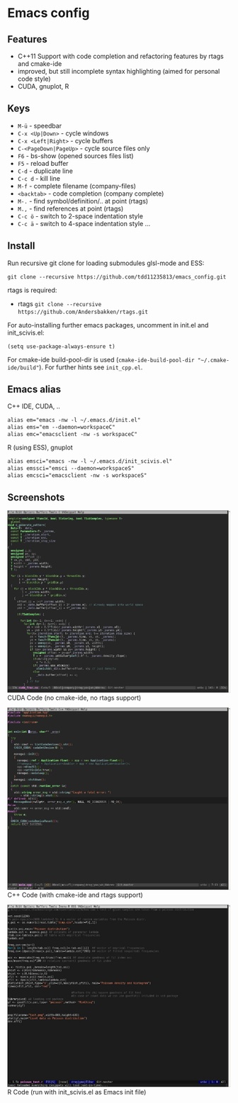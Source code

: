 # Emacs config

## Features
- C++11 Support with code completion and refactoring features by rtags and cmake-ide
- improved, but still incomplete syntax highlighting (aimed for personal code style)
- CUDA, gnuplot, R

## Keys
- `M-ü` - speedbar
- `C-x <Up|Down>` - cycle windows
- `C-x <Left|Right>` - cycle buffers
- `C-<PageDown|PageUp>` - cycle source files only
- `F6` - bs-show (opened sources files list)
- `F5` - reload buffer
- `C-d` - duplicate line
- `C-c d` - kill line
- `M-f` - complete filename (company-files)
- `<backtab>` - code completion (company complete)
- `M-.` - find symbol/definition/.. at point (rtags)
- `M.,` - find references at point (rtags)
- `C-c ö` - switch to 2-space indentation style
- `C-c ä` - switch to 4-space indentation style
...

## Install
Run recursive git clone for loading submodules glsl-mode and ESS:
```
git clone --recursive https://github.com/tdd11235813/emacs_config.git
```
rtags is required:
- rtags `git clone --recursive https://github.com/Andersbakken/rtags.git`

For auto-installing further emacs packages, uncomment in init.el and init_scivis.el:
```
(setq use-package-always-ensure t)
```
For cmake-ide build-pool-dir is used (`cmake-ide-build-pool-dir "~/.cmake-ide/build"`).
For further hints see `init_cpp.el`.

## Emacs alias
C++ IDE, CUDA, ..
```
alias em="emacs -nw -l ~/.emacs.d/init.el"
alias ems="em --daemon=workspaceC"                                                                                                        
alias emc="emacsclient -nw -s workspaceC"
```
R (using ESS), gnuplot
```
alias emsci="emacs -nw -l ~/.emacs.d/init_scivis.el"
alias emssci="emsci --daemon=workspaceS"                                                                                                  
alias emcsci="emacsclient -nw -s workspaceS"
```

## Screenshots
![Screenshot Emacs with CUDA Code](/images/screenshot.jpg)
CUDA Code (no cmake-ide, no rtags support)

![Screenshot Emacs with C++ Code](/images/screenshot01.jpg)
C++ Code (with cmake-ide and rtags support)

![Screenshot Emacs with R Code](/images/screenshot02.jpg)
R Code (run with init_scivis.el as Emacs init file)
